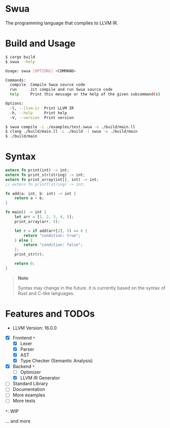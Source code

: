 # Swua

The programming language that compiles to LLVM IR.

# Build and Usage

```bash
$ cargo build
$ swua --help

Usage: swua [OPTIONS] <COMMAND>

Commands:
  compile  Compile Swua source code
  run      Jit compile and run Swua source code
  help     Print this message or the help of the given subcommand(s)

Options:
  -l, --llvm-ir  Print LLVM IR
  -h, --help     Print help
  -V, --version  Print version

$ swua compile -i ./examples/test.swua -o ./build/main.ll
$ clang ./build/main.ll -L ./build -l swua -o ./build/main
$ ./build/main
```

# Syntax

```rust
extern fn print(int) -> int;
extern fn print_str(string) -> int;
extern fn print_array(int[], int) -> int;
// extern fn printf(string) -> int;

fn add(a: int, b: int) -> int {
    return a + b;
}

fn main() -> int {
    let arr = [1, 2, 3, 4, 5];
    print_array(arr, 5);

    let r = if add(arr[2], 5) == 8 {
        return "condition: true";
    } else {
        return "condition: false";
    };
    print_str(r);

    return 0;
}
```

> **Note**
>
> Syntax may change in the future. it is currently based on the syntax of Rust and C-like languages.

# Features and TODOs

-   LLVM Version: 16.0.0

-   [x] Frontend `*`
    -   [x] Lexer
    -   [x] Parser
    -   [x] AST
    -   [x] Type Checker (Semantic Analysis)
-   [x] Backend `*`
    -   [ ] Optimizer
    -   [x] LLVM IR Generator
-   [ ] Standard Library
-   [ ] Documentation
-   [ ] More examples
-   [ ] More tests

`*`: WIP

... and more
